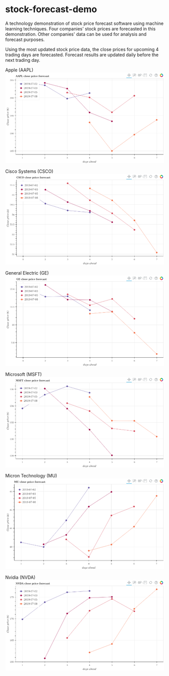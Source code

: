 # stock-forecast-demo
A technology demonstration of stock price forecast software using machine learning techniques.  Four companies' stock prices are forecasted in this demonstration.  Other companies' data can be used for analysis and forecast purposes.

Using the most updated stock price data, the close prices for upcoming 4 trading days are forecasted.  Forecast results are updated daily before the next trading day.

Apple (AAPL)
![alt text](daily-forecast/AAPL.png)

Cisco Systems (CSCO)
![alt text](daily-forecast/CSCO.png)

General Electric (GE)
![alt text](daily-forecast/GE.png)

Microsoft (MSFT)
![alt text](daily-forecast/MSFT.png)

Micron Technology (MU)
![alt text](daily-forecast/MU.png)

Nvidia (NVDA)
![alt text](daily-forecast/NVDA.png)

